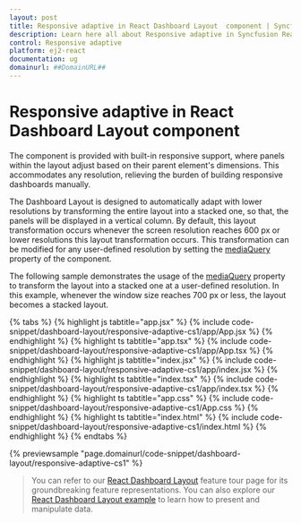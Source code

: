 ```yaml
---
layout: post
title: Responsive adaptive in React Dashboard Layout  component | Syncfusion
description: Learn here all about Responsive adaptive in Syncfusion React Dashboard Layout  component of Syncfusion Essential JS 2 and more.
control: Responsive adaptive 
platform: ej2-react
documentation: ug
domainurl: ##DomainURL##
---
```


# Responsive adaptive in React Dashboard Layout component

The component is provided with built-in responsive support, where panels within the layout adjust based on their parent element's dimensions. This accommodates any resolution, relieving the burden of building responsive dashboards manually.

The Dashboard Layout  is designed to automatically adapt with lower resolutions by transforming the entire layout into a stacked one, so that, the panels will be displayed in a vertical column. By default, this layout transformation occurs whenever the screen resolution reaches 600 px or lower resolutions this layout transformation occurs. This transformation can be modified for any user-defined resolution by setting the [mediaQuery](https://ej2.syncfusion.com/react/documentation/api/dashboard-layout/#mediaquery) property of the component.

The following sample demonstrates the usage of the [mediaQuery](https://ej2.syncfusion.com/react/documentation/api/dashboard-layout/#mediaquery) property to transform the layout into a stacked one at a user-defined resolution. In this example, whenever the window size reaches 700 px or less, the layout becomes a stacked layout.

{% tabs %}
{% highlight js tabtitle="app.jsx" %}
{% include code-snippet/dashboard-layout/responsive-adaptive-cs1/app/App.jsx %}
{% endhighlight %}
{% highlight ts tabtitle="app.tsx" %}
{% include code-snippet/dashboard-layout/responsive-adaptive-cs1/app/App.tsx %}
{% endhighlight %}
{% highlight js tabtitle="index.jsx" %}
{% include code-snippet/dashboard-layout/responsive-adaptive-cs1/app/index.jsx %}
{% endhighlight %}
{% highlight ts tabtitle="index.tsx" %}
{% include code-snippet/dashboard-layout/responsive-adaptive-cs1/app/index.tsx %}
{% endhighlight %}
{% highlight ts tabtitle="app.css" %}
{% include code-snippet/dashboard-layout/responsive-adaptive-cs1/App.css %}
{% endhighlight %}
{% highlight ts tabtitle="index.html" %}
{% include code-snippet/dashboard-layout/responsive-adaptive-cs1/index.html %}
{% endhighlight %}
{% endtabs %}

 {% previewsample "page.domainurl/code-snippet/dashboard-layout/responsive-adaptive-cs1" %}

> You can refer to our [React Dashboard Layout](https://www.syncfusion.com/react-ui-components/react-dashboard-layout) feature tour page for its groundbreaking feature representations. You can also explore our [React Dashboard Layout example](https://ej2.syncfusion.com/react/demos/#/material/dashboard-layout/default) to learn how to present and manipulate data.
